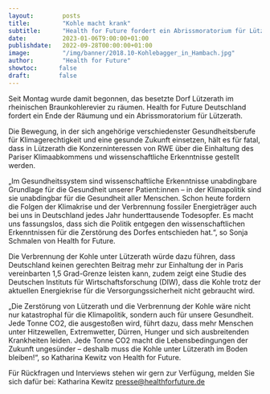 ```yaml
---
layout:        posts
title:         "Kohle macht krank"
subtitle:      "Health for Future fordert ein Abrissmoratorium für Lützerath"
date:          2023-01-06T9:00:00+01:00
publishdate:   2022-09-28T00:00:00+01:00
image:         "/img/banner/2018.10-Kohlebagger_in_Hambach.jpg"
author:        "Health for Future"
showtoc:      false
draft:        false
---
```


Seit Montag wurde damit begonnen, das besetzte Dorf Lützerath im rheinischen Braunkohlerevier zu räumen. Health for Future Deutschland fordert ein Ende der Räumung und ein Abrissmoratorium für Lützerath.

Die Bewegung, in der sich angehörige verschiedenster Gesundheitsberufe für Klimagerechtigkeit und eine gesunde Zukunft einsetzen, hält es für fatal, dass in Lützerath die Konzerninteressen von RWE über die Einhaltung des Pariser Klimaabkommens und wissenschaftliche Erkenntnisse gestellt werden.

„Im Gesundheitssystem sind wissenschaftliche Erkenntnisse unabdingbare Grundlage für die Gesundheit unserer Patient:innen – in der Klimapolitik sind sie unabdingbar für die Gesundheit aller Menschen. Schon heute fordern die Folgen der Klimakrise und der Verbrennung fossiler Energieträger auch bei uns in Deutschland jedes Jahr hunderttausende Todesopfer. Es macht uns fassungslos, dass sich die Politik entgegen den wissenschaftlichen Erkenntnissen für die Zerstörung des Dorfes entschieden hat.“, so Sonja Schmalen von Health for Future.

Die Verbrennung der Kohle unter Lützerath würde dazu führen, dass Deutschland keinen gerechten Beitrag mehr zur Einhaltung der in Paris vereinbarten 1,5 Grad-Grenze leisten kann, zudem zeigt eine Studie des Deutschen Instituts für Wirtschaftsforschung (DIW), dass die Kohle trotz der aktuellen Energiekrise für die Versorgungssicherheit nicht gebraucht wird.

„Die Zerstörung von Lützerath und die Verbrennung der Kohle wäre nicht nur katastrophal für die Klimapolitik, sondern auch für unsere Gesundheit. Jede Tonne CO2, die ausgestoßen wird, führt dazu, dass mehr Menschen unter Hitzewellen, Extremwetter, Dürren, Hunger und sich ausbreitenden Krankheiten leiden. Jede Tonne CO2 macht die Lebensbedingungen der Zukunft ungesünder – deshalb muss die Kohle unter Lützerath im Boden bleiben!“, so Katharina Kewitz von Health for Future.

Für Rückfragen und Interviews stehen wir gern zur Verfügung, melden Sie sich dafür bei:
Katharina Kewitz
presse@healthforfuture.de


